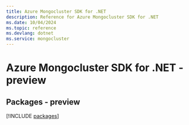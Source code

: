 ```yaml
---
title: Azure Mongocluster SDK for .NET
description: Reference for Azure Mongocluster SDK for .NET
ms.date: 10/04/2024
ms.topic: reference
ms.devlang: dotnet
ms.service: mongocluster
---
```

# Azure Mongocluster SDK for .NET - preview
## Packages - preview
[!INCLUDE [packages](mongocluster-index.md)]
